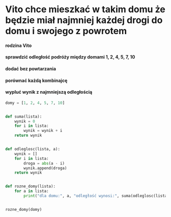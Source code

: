 # Vito chce mieszkać w takim domu że będzie miał najmniej każdej drogi do domu i swojego z powrotem
#### rodzina Vito
#### sprawdzić odległość podróży między domami 1, 2, 4, 5, 7, 10
#### dodać bez powtarzania
#### porównać każdą kombinajcę
#### wypluć wynik z najmniejszą odległością

```python
domy = [1, 2, 4, 5, 7, 10]


def suma(lista):
    wynik = 0
    for i in lista:
        wynik = wynik + i
    return wynik


def odleglosc(lista, a):
    wynik = []
    for i in lista:
        droga = abs(a - i)
        wynik.append(droga)
    return wynik


def rozne_domy(lista):
    for a in lista:
        print("dla domu:", a, "odległość wynosi:", suma(odleglosc(lista, a)))


rozne_domy(domy)
```
